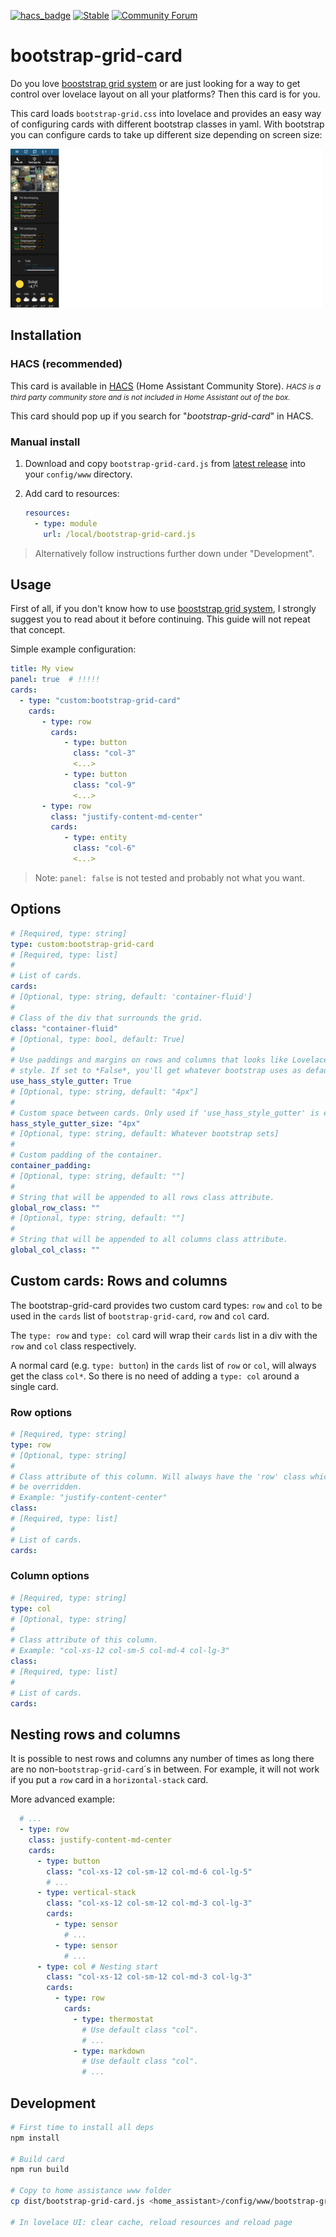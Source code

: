 [![hacs_badge](https://img.shields.io/badge/HACS-Default-orange.svg)](https://github.com/custom-components/hacs)
[![Stable](https://img.shields.io/github/release/idittansikte/bootstrap-grid-card.svg)](https://github.com/idittansikte/bootstrap-grid-card/releases/latest)
[![Community Forum](https://img.shields.io/badge/community-forum-brightgreen.svg)](https://community.home-assistant.io/t/lovelace-bootstrap-grid-card/274738)

bootstrap-grid-card
===================

Do you love [booststrap grid system](https://getbootstrap.com/docs/5.0/layout/grid/) or are just
looking for a way to get control over lovelace layout on all your platforms? Then this card is for
you.

This card loads `bootstrap-grid.css` into lovelace and provides an easy way of configuring cards
with different bootstrap classes in yaml. With bootstrap you can configure cards to take up
different size depending on screen size:

![](lovelace.gif)

## Installation

### HACS (recommended)

This card is available in [HACS](https://hacs.xyz/) (Home Assistant Community Store).
<small>_HACS is a third party community store and is not included in Home Assistant out of the box._</small>

This card should pop up if you search for "*bootstrap-grid-card*" in HACS.

### Manual install

1. Download and copy `bootstrap-grid-card.js` from [latest
   release](https://github.com/idittansikte/bootstrap-grid-card/releases/latest) into your
   `config/www` directory.

2. Add card to resources:

    ```yaml
    resources:
      - type: module
        url: /local/bootstrap-grid-card.js
    ```

> Alternatively follow instructions further down under "Development".

## Usage

First of all, if you don't know how to use [booststrap grid
system](https://getbootstrap.com/docs/5.0/layout/grid/), I strongly suggest you to read about it
before continuing. This guide will not repeat that concept.

Simple example configuration:

```yaml
title: My view
panel: true  # !!!!!
cards:
  - type: "custom:bootstrap-grid-card"
    cards:
       - type: row
         cards:
            - type: button
              class: "col-3"
              <...>
            - type: button
              class: "col-9"
              <...>
       - type: row
         class: "justify-content-md-center"
         cards:
            - type: entity
              class: "col-6"
              <...>
```

> Note: `panel: false` is not tested and probably not what you want.


## Options

```yaml
# [Required, type: string]
type: custom:bootstrap-grid-card
# [Required, type: list]
#
# List of cards.
cards:
# [Optional, type: string, default: 'container-fluid']
#
# Class of the div that surrounds the grid.
class: "container-fluid"
# [Optional, type: bool, default: True]
#
# Use paddings and margins on rows and columns that looks like Lovelace default
# style. If set to *False*, you'll get whatever bootstrap uses as default.
use_hass_style_gutter: True
# [Optional, type: string, default: "4px"]
#
# Custom space between cards. Only used if 'use_hass_style_gutter' is enabled.
hass_style_gutter_size: "4px"
# [Optional, type: string, default: Whatever bootstrap sets]
#
# Custom padding of the container.
container_padding:
# [Optional, type: string, default: ""]
#
# String that will be appended to all rows class attribute.
global_row_class: ""
# [Optional, type: string, default: ""]
#
# String that will be appended to all columns class attribute.
global_col_class: ""
```

## Custom cards: Rows and columns

The bootstrap-grid-card provides two custom card types: `row` and `col` to be used in the `cards`
list of `bootstrap-grid-card`, `row` and `col` card.

The `type: row` and `type: col` card will wrap their `cards` list in a div with the `row` and `col`
class respectively.

A normal card (e.g. `type: button`) in the `cards` list of `row` or `col`, will always get the class
`col*`. So there is no need of adding a `type: col` around a single card.


### Row options

```yaml
# [Required, type: string]
type: row
# [Optional, type: string]
#
# Class attribute of this column. Will always have the 'row' class which can't
# be overridden.
# Example: "justify-content-center"
class:
# [Required, type: list]
#
# List of cards.
cards:
```

### Column options

```yaml
# [Required, type: string]
type: col
# [Optional, type: string]
#
# Class attribute of this column.
# Example: "col-xs-12 col-sm-5 col-md-4 col-lg-3"
class:
# [Required, type: list]
#
# List of cards.
cards:
```

## Nesting rows and columns

It is possible to nest rows and columns any number of times as long there are no
non-`bootstrap-grid-card`´s in between. For example, it will not work if you put a `row` card in a
`horizontal-stack` card.

More advanced example:

```yaml
  # ...
  - type: row
    class: justify-content-md-center
    cards:
      - type: button
        class: "col-xs-12 col-sm-12 col-md-6 col-lg-5"
        # ...
      - type: vertical-stack
        class: "col-xs-12 col-sm-12 col-md-3 col-lg-3"
        cards:
          - type: sensor
            # ...
          - type: sensor
            # ...
      - type: col # Nesting start
        class: "col-xs-12 col-sm-12 col-md-3 col-lg-3"
        cards:
          - type: row
            cards:
              - type: thermostat
                # Use default class "col".
                # ...
              - type: markdown
                # Use default class "col".
                # ...

```

## Development

```bash
# First time to install all deps
npm install

# Build card
npm run build

# Copy to home assistance www folder
cp dist/bootstrap-grid-card.js <home_assistant>/config/www/bootstrap-grid-card.js

# In lovelace UI: clear cache, reload resources and reload page
```
